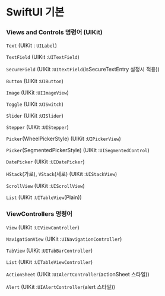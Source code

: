 # SwiftUI 기본

### Views and Controls 명령어 (UIKit)
```Text``` (UIKit : ```UILabel```)

```TextField``` (UIKit :```UITextField```)

```SecureField``` (UIKit :```UItextField```(isSecureTextEntry 설정시 적용))

```Button``` (UIKit :```UIButton```)

```Image``` (UIKit :```UIImageView```)

```Toggle``` (UIKit :```UISwitch```)

```Slider``` (UIKit :```UISlider```)

```Stepper``` (UIKit :```UIStepper```)

```Picker```(WheelPickerStyle) (UIKit :```UIPickerView```)

```Picker```(SegmentedPickerStyle) (UIKit :```UISegmentedControl```)

```DatePicker``` (UIKit :```UIDatePicker```)

```HStack```(가로), ```VStack```(세로) (UIKit :```UIStackView```)

```ScrollView``` (UIKit :```UIScrollView```)

```List``` (UIKit :```UITableView```(Plain))




### ViewControllers 명령어

```View``` (UIKit :```UIViewController```)

```NavigationView``` (UIKit :```UINavigationController```)

```TabView``` (UIKit :```UITabBarController```)

```List``` (UIKit :```UITableViewController```)

```ActionSheet``` (UIKit :```UIAlertController```(actionSheet 스타일))

```Alert``` (UIKit :```UIAlertController```(alert 스타일))
